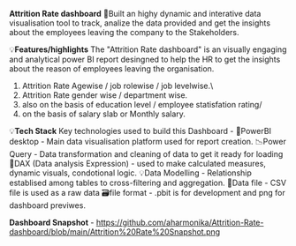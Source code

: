 **Attrition Rate dashboard** 📍Built an highy dynamic and interative data visualisation tool to track, analize the data provided and get the insights about the employees leaving the company to the Stakeholders.

💡**Features/highlights** The "Attrition Rate dashboard" is an visually engaging and analytical power BI report desingned to help the HR to get the insights about the reason of employees leaving the organisation. 
1. Attrition Rate Agewise / job rolewise / job levelwise.\
2. Attrition Rate gender wise / department wise. 
3. also on the basis of education level / employee statisfation rating/
4. on the basis of salary slab or Monthly salary.
   
💡**Tech Stack** Key technologies used to build this Dashboard - 
📩PowerBI desktop - Main data visualisation platform used for report creation.
📉Power Query - Data transformation and cleaning of data to get it ready for loading 
🧮DAX (Data analysis Expression) - used to make calculated measures, dynamic visuals, condotional logic. 
💡Data Modelling - Relationship establised among tables to cross-filtering and aggregation. 
📁Data file - CSV file is used as a raw data 
🗃️file format - .pbit is for development and png for dashboard previwes.

**Dashboard Snapshot** - https://github.com/aharmonika/Attrition-Rate-dashboard/blob/main/Attrition%20Rate%20Snapshot.png
